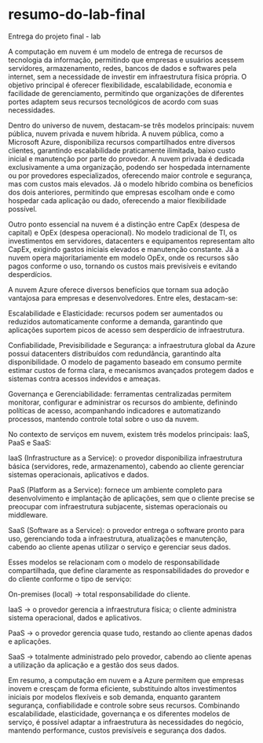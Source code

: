 # resumo-do-lab-final
Entrega do projeto final - lab

A computação em nuvem é um modelo de entrega de recursos de tecnologia da informação, permitindo que empresas e usuários acessem servidores, armazenamento, redes, bancos de dados e softwares pela internet, sem a necessidade de investir em infraestrutura física própria. O objetivo principal é oferecer flexibilidade, escalabilidade, economia e facilidade de gerenciamento, permitindo que organizações de diferentes portes adaptem seus recursos tecnológicos de acordo com suas necessidades.

Dentro do universo de nuvem, destacam-se três modelos principais: nuvem pública, nuvem privada e nuvem híbrida. A nuvem pública, como a Microsoft Azure, disponibiliza recursos compartilhados entre diversos clientes, garantindo escalabilidade praticamente ilimitada, baixo custo inicial e manutenção por parte do provedor. A nuvem privada é dedicada exclusivamente a uma organização, podendo ser hospedada internamente ou por provedores especializados, oferecendo maior controle e segurança, mas com custos mais elevados. Já o modelo híbrido combina os benefícios dos dois anteriores, permitindo que empresas escolham onde e como hospedar cada aplicação ou dado, oferecendo a maior flexibilidade possível.

Outro ponto essencial na nuvem é a distinção entre CapEx (despesa de capital) e OpEx (despesa operacional). No modelo tradicional de TI, os investimentos em servidores, datacenters e equipamentos representam alto CapEx, exigindo gastos iniciais elevados e manutenção constante. Já a nuvem opera majoritariamente em modelo OpEx, onde os recursos são pagos conforme o uso, tornando os custos mais previsíveis e evitando desperdícios.

A nuvem Azure oferece diversos benefícios que tornam sua adoção vantajosa para empresas e desenvolvedores. Entre eles, destacam-se:

Escalabilidade e Elasticidade: recursos podem ser aumentados ou reduzidos automaticamente conforme a demanda, garantindo que aplicações suportem picos de acesso sem desperdício de infraestrutura.

Confiabilidade, Previsibilidade e Segurança: a infraestrutura global da Azure possui datacenters distribuídos com redundância, garantindo alta disponibilidade. O modelo de pagamento baseado em consumo permite estimar custos de forma clara, e mecanismos avançados protegem dados e sistemas contra acessos indevidos e ameaças.

Governança e Gerenciabilidade: ferramentas centralizadas permitem monitorar, configurar e administrar os recursos do ambiente, definindo políticas de acesso, acompanhando indicadores e automatizando processos, mantendo controle total sobre o uso da nuvem.

No contexto de serviços em nuvem, existem três modelos principais: IaaS, PaaS e SaaS:

IaaS (Infrastructure as a Service): o provedor disponibiliza infraestrutura básica (servidores, rede, armazenamento), cabendo ao cliente gerenciar sistemas operacionais, aplicativos e dados.

PaaS (Platform as a Service): fornece um ambiente completo para desenvolvimento e implantação de aplicações, sem que o cliente precise se preocupar com infraestrutura subjacente, sistemas operacionais ou middleware.

SaaS (Software as a Service): o provedor entrega o software pronto para uso, gerenciando toda a infraestrutura, atualizações e manutenção, cabendo ao cliente apenas utilizar o serviço e gerenciar seus dados.

Esses modelos se relacionam com o modelo de responsabilidade compartilhada, que define claramente as responsabilidades do provedor e do cliente conforme o tipo de serviço:

On-premises (local) → total responsabilidade do cliente.

IaaS → o provedor gerencia a infraestrutura física; o cliente administra sistema operacional, dados e aplicativos.

PaaS → o provedor gerencia quase tudo, restando ao cliente apenas dados e aplicações.

SaaS → totalmente administrado pelo provedor, cabendo ao cliente apenas a utilização da aplicação e a gestão dos seus dados.

Em resumo, a computação em nuvem e a Azure permitem que empresas inovem e cresçam de forma eficiente, substituindo altos investimentos iniciais por modelos flexíveis e sob demanda, enquanto garantem segurança, confiabilidade e controle sobre seus recursos. Combinando escalabilidade, elasticidade, governança e os diferentes modelos de serviço, é possível adaptar a infraestrutura às necessidades do negócio, mantendo performance, custos previsíveis e segurança dos dados.
